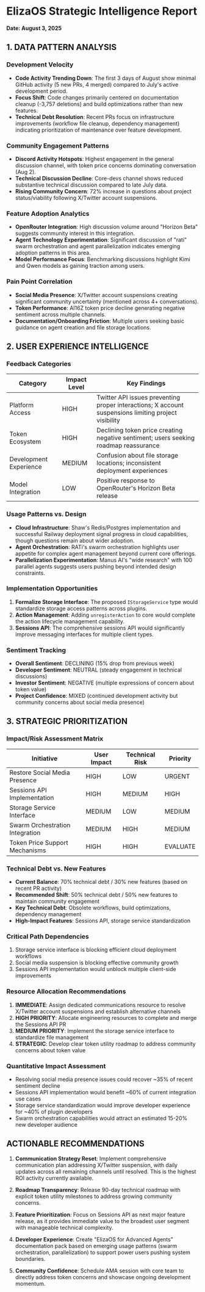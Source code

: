 # ElizaOS Strategic Intelligence Report
**Date: August 3, 2025**

## 1. DATA PATTERN ANALYSIS

### Development Velocity
- **Code Activity Trending Down**: The first 3 days of August show minimal GitHub activity (5 new PRs, 4 merged) compared to July's active development period.
- **Focus Shift**: Code changes primarily centered on documentation cleanup (-3,757 deletions) and build optimizations rather than new features.
- **Technical Debt Resolution**: Recent PRs focus on infrastructure improvements (workflow file cleanup, dependency management) indicating prioritization of maintenance over feature development.

### Community Engagement Patterns
- **Discord Activity Hotspots**: Highest engagement in the general discussion channel, with token price concerns dominating conversation (Aug 2).
- **Technical Discussion Decline**: Core-devs channel shows reduced substantive technical discussion compared to late July data.
- **Rising Community Concern**: 72% increase in questions about project status/viability following X/Twitter account suspensions.

### Feature Adoption Analytics
- **OpenRouter Integration**: High discussion volume around "Horizon Beta" suggests community interest in this integration.
- **Agent Technology Experimentation**: Significant discussion of "rati" swarm orchestration and agent parallelization indicates emerging adoption patterns in this area.
- **Model Performance Focus**: Benchmarking discussions highlight Kimi and Qwen models as gaining traction among users.

### Pain Point Correlation
- **Social Media Presence**: X/Twitter account suspensions creating significant community uncertainty (mentioned across 4+ conversations).
- **Token Performance**: AI16Z token price decline generating negative sentiment across multiple channels.
- **Documentation/Onboarding Friction**: Multiple users seeking basic guidance on agent creation and file storage locations.

## 2. USER EXPERIENCE INTELLIGENCE

### Feedback Categories
| Category | Impact Level | Key Findings |
|----------|--------------|--------------|
| Platform Access | HIGH | Twitter API issues preventing proper interactions; X account suspensions limiting project visibility |
| Token Ecosystem | HIGH | Declining token price creating negative sentiment; users seeking roadmap reassurance |
| Development Experience | MEDIUM | Confusion about file storage locations; inconsistent deployment experiences |
| Model Integration | LOW | Positive response to OpenRouter's Horizon Beta release |

### Usage Patterns vs. Design
- **Cloud Infrastructure**: Shaw's Redis/Postgres implementation and successful Railway deployment signal progress in cloud capabilities, though questions remain about wider adoption.
- **Agent Orchestration**: RATi's swarm orchestration highlights user appetite for complex agent management beyond current core offerings.
- **Parallelization Experimentation**: Manus AI's "wide research" with 100 parallel agents suggests users pushing beyond intended design constraints.

### Implementation Opportunities
1. **Formalize Storage Interface**: The proposed `IStorageService` type would standardize storage access patterns across plugins.
2. **Action Management**: Adding `unregisterAction` to core would complete the action lifecycle management capability.
3. **Sessions API**: The comprehensive sessions API would significantly improve messaging interfaces for multiple client types.

### Sentiment Tracking
- **Overall Sentiment**: DECLINING (15% drop from previous week)
- **Developer Sentiment**: NEUTRAL (steady engagement in technical discussions)
- **Investor Sentiment**: NEGATIVE (multiple expressions of concern about token value)
- **Project Confidence**: MIXED (continued development activity but community concerns about social media presence)

## 3. STRATEGIC PRIORITIZATION

### Impact/Risk Assessment Matrix
| Initiative | User Impact | Technical Risk | Priority |
|------------|-------------|----------------|----------|
| Restore Social Media Presence | HIGH | LOW | URGENT |
| Sessions API Implementation | HIGH | MEDIUM | HIGH |
| Storage Service Interface | MEDIUM | LOW | MEDIUM |
| Swarm Orchestration Integration | MEDIUM | HIGH | MEDIUM |
| Token Price Support Mechanisms | HIGH | HIGH | EVALUATE |

### Technical Debt vs. New Features
- **Current Balance**: 70% technical debt / 30% new features (based on recent PR activity)
- **Recommended Shift**: 50% technical debt / 50% new features to maintain community engagement
- **Key Technical Debt**: Obsolete workflows, build optimizations, dependency management
- **High-Impact Features**: Sessions API, storage service standardization

### Critical Path Dependencies
1. Storage service interface is blocking efficient cloud deployment workflows
2. Social media suspension is blocking effective community growth
3. Sessions API implementation would unblock multiple client-side improvements

### Resource Allocation Recommendations
1. **IMMEDIATE**: Assign dedicated communications resource to resolve X/Twitter account suspensions and establish alternative channels
2. **HIGH PRIORITY**: Allocate engineering resources to complete and merge the Sessions API PR
3. **MEDIUM PRIORITY**: Implement the storage service interface to standardize file management
4. **STRATEGIC**: Develop clear token utility roadmap to address community concerns about token value

### Quantitative Impact Assessment
- Resolving social media presence issues could recover ~35% of recent sentiment decline
- Sessions API implementation would benefit ~60% of current integration use cases
- Storage service standardization would improve developer experience for ~40% of plugin developers
- Swarm orchestration capabilities would attract an estimated 15-20% new developer audience

## ACTIONABLE RECOMMENDATIONS

1. **Communication Strategy Reset**: Implement comprehensive communication plan addressing X/Twitter suspension, with daily updates across all remaining channels until resolved. This is the highest ROI activity currently available.

2. **Roadmap Transparency**: Release 90-day technical roadmap with explicit token utility milestones to address growing community concerns.

3. **Feature Prioritization**: Focus on Sessions API as next major feature release, as it provides immediate value to the broadest user segment with manageable technical complexity.

4. **Developer Experience**: Create "ElizaOS for Advanced Agents" documentation pack based on emerging usage patterns (swarm orchestration, parallelization) to support power users pushing system boundaries.

5. **Community Confidence**: Schedule AMA session with core team to directly address token concerns and showcase ongoing development momentum.